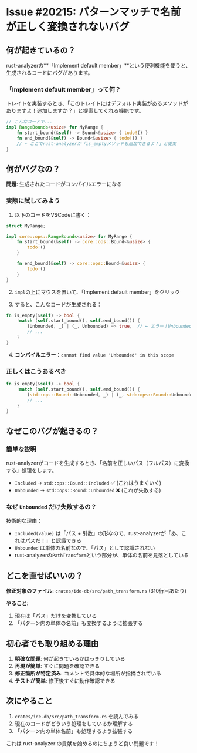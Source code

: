 # Issue #20215: パターンマッチで名前が正しく変換されないバグ

## 何が起きているの？

rust-analyzerの**「Implement default member」**という便利機能を使うと、生成されるコードにバグがあります。

### 「Implement default member」って何？

トレイトを実装するとき、「このトレイトにはデフォルト実装があるメソッドがありますよ！追加しますか？」と提案してくれる機能です。

```rust
// こんなコードで...
impl RangeBounds<usize> for MyRange {
    fn start_bound(&self) -> Bound<&usize> { todo!() }
    fn end_bound(&self) -> Bound<&usize> { todo!() }
    // ← ここでrust-analyzerが「is_emptyメソッドも追加できるよ！」と提案
}
```

## 何がバグなの？

**問題**: 生成されたコードがコンパイルエラーになる

### 実際に試してみよう
1. 以下のコードをVSCodeに書く：
```rust
struct MyRange;

impl core::ops::RangeBounds<usize> for MyRange {
    fn start_bound(&self) -> core::ops::Bound<&usize> {
        todo!()
    }

    fn end_bound(&self) -> core::ops::Bound<&usize> {
        todo!()
    }
}
```

2. `impl`の上にマウスを置いて、「Implement default member」をクリック

3. すると、こんなコードが生成される：
```rust
fn is_empty(&self) -> bool {
    !match (self.start_bound(), self.end_bound()) {
        (Unbounded, _) | (_, Unbounded) => true,  // ← エラー！Unboundedって何？
        // ...
    }
}
```

4. **コンパイルエラー**：`cannot find value 'Unbounded' in this scope`

### 正しくはこうあるべき
```rust
fn is_empty(&self) -> bool {
    !match (self.start_bound(), self.end_bound()) {
        (std::ops::Bound::Unbounded, _) | (_, std::ops::Bound::Unbounded) => true,  // ← 正しい！
        // ...
    }
}
```

## なぜこのバグが起きるの？

### 簡単な説明
rust-analyzerがコードを生成するとき、「名前を正しいパス（フルパス）に変換する」処理をします。

- `Included` → `std::ops::Bound::Included` ✅ (これはうまくいく)
- `Unbounded` → `std::ops::Bound::Unbounded` ❌ (これが失敗する)

### なぜ `Unbounded` だけ失敗するの？

技術的な理由：
- `Included(value)` は「パス + 引数」の形なので、rust-analyzerが「あ、これはパスだ！」と認識できる
- `Unbounded` は単体の名前なので、「パス」として認識されない
- rust-analyzerの`PathTransform`という部分が、単体の名前を見落としている

## どこを直せばいいの？

**修正対象のファイル**: `crates/ide-db/src/path_transform.rs` (310行目あたり)

**やること**: 
1. 現在は「パス」だけを変換している
2. 「パターン内の単体の名前」も変換するように拡張する

## 初心者でも取り組める理由

1. **明確な問題**: 何が起きているかはっきりしている
2. **再現が簡単**: すぐに問題を確認できる
3. **修正箇所が特定済み**: コメントで具体的な場所が指摘されている
4. **テストが簡単**: 修正後すぐに動作確認できる

## 次にやること

1. `crates/ide-db/src/path_transform.rs` を読んでみる
2. 現在のコードがどういう処理をしているか理解する
3. 「パターン内の単体名前」も処理するよう拡張する

これは rust-analyzer の貢献を始めるのにちょうど良い問題です！